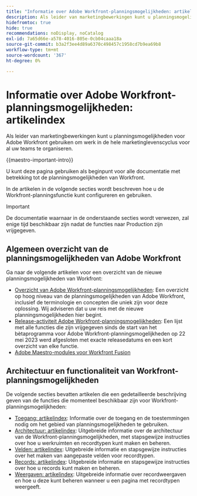 ```yaml
---
title: "Informatie over Adobe Workfront-planningsmogelijkheden: artikelindex"
description: Als leider van marketingbewerkingen kunt u planningsmogelijkheden voor Adobe Workfront gebruiken om werk in de hele marketinglevenscyclus voor al uw teams te organiseren. De artikelen in deze sectie beschrijven hoe u de planningsmogelijkheden kunt vormen en hoe u hen als deel van uw verrichtingen van het campagnebeheer kunt beginnen te gebruiken.
hidefromtoc: true
hide: true
recommendations: noDisplay, noCatalog
exl-id: 7a65d66e-a578-4016-805e-0cb04caaa18a
source-git-commit: b3a2f3ee4d89a6370c498457c1958cd7b9ea69b8
workflow-type: tm+mt
source-wordcount: '367'
ht-degree: 0%

---
```


# Informatie over Adobe Workfront-planningsmogelijkheden: artikelindex

<!--
title: Adobe Maestro 
description: As a marketing operations leader, you can use Adobe Maestro to organize work across the marketing lifecycle for all your teams. The articles in this section describe how you can configure Maestro and how you can start using its capabilities as part of your campaign management operations. 
hidefromtoc: yes
author: Alina
feature: Work Management
role: User, Admin
hide: yes
-->

<!--update the metadata with real information when making this avilable in TOC and in the left nav-->

<!-- update the title to "Article index" when we get out of beta and we inhide this article-->

<!--remove the video at open beta or before-->

Als leider van marketingbewerkingen kunt u planningsmogelijkheden voor Adobe Workfront gebruiken om werk in de hele marketinglevenscyclus voor al uw teams te organiseren.

{{maestro-important-intro}}

U kunt deze pagina gebruiken als beginpunt voor alle documentatie met betrekking tot de planningsmogelijkheden van Workfront.

In de artikelen in de volgende secties wordt beschreven hoe u de Workfront-planningsfunctie kunt configureren en gebruiken.

>[!IMPORTANT]
>
>De documentatie waarnaar in de onderstaande secties wordt verwezen, zal enige tijd beschikbaar zijn nadat de functies naar Production zijn vrijgegeven.

## Algemeen overzicht van de planningsmogelijkheden van Adobe Workfront

Ga naar de volgende artikelen voor een overzicht van de nieuwe planningsmogelijkheden van Workfront:

<!--update the video when we have something better, especially after Open Beta - remove it-->

<!--* [View a video demonstration of Adobe Maestro](https://video.tv.adobe.com/v/3424253/){target=_blank}-->
* [Overzicht van Adobe Workfront-planningsmogelijkheden](maestro-overview.md): Een overzicht op hoog niveau van de planningsmogelijkheden van Adobe Workfront, inclusief de terminologie en concepten die uniek zijn voor deze oplossing. Wij adviseren dat u uw reis met de nieuwe planningsmogelijkheden hier begint.
* [Release-activiteit Adobe Workfront-planningsmogelijkheden](../maestro/release-activity.md): Een lijst met alle functies die zijn vrijgegeven sinds de start van het bètaprogramma voor Adobe Workfront-planningsmogelijkheden op 22 mei 2023 werd afgesloten met exacte releasedatums en een kort overzicht van elke functie.
* [Adobe Maestro-modules voor Workfront Fusion](/help/quicksilver/workfront-fusion/apps-and-their-modules/maestro-modules.md)

## Architectuur en functionaliteit van Workfront-planningsmogelijkheden

De volgende secties bevatten artikelen die een gedetailleerde beschrijving geven van de functies die momenteel beschikbaar zijn voor Workfront-planningsmogelijkheden:

* [Toegang: artikelindex](../maestro/access/access-information.md): Informatie over de toegang en de toestemmingen nodig om het gebied van planningsmogelijkheden te gebruiken.
* [Architectuur: artikelindex](../maestro/architecture/architecture-information.md): Uitgebreide informatie over de architectuur van de Workfront-planningsmogelijkheden, met stapsgewijze instructies over hoe u werkruimten en recordtypen kunt maken en beheren.
* [Velden: artikelindex](../maestro/fields/fields-information.md): Uitgebreide informatie en stapsgewijze instructies over het maken van aangepaste velden voor recordtypen.
* [Records: artikelindex](../maestro/records/records-information.md): Uitgebreide informatie en stapsgewijze instructies over hoe u records kunt maken en beheren.
* [Weergaven: artikelindex](../maestro/views/views-information.md): Uitgebreide informatie over recordweergaven en hoe u deze kunt beheren wanneer u een pagina met recordtypen weergeeft.
